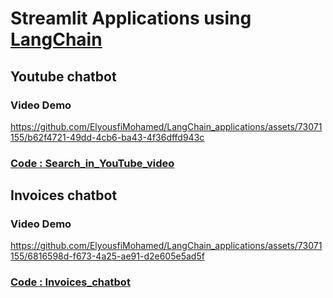 # Streamlit Applications using [LangChain](https://github.com/hwchase17/langchain)

## Youtube chatbot
   <p>

### Video Demo


https://github.com/ElyousfiMohamed/LangChain_applications/assets/73071155/b62f4721-49dd-4cb6-ba43-4f36dffd943c


### [Code : Search_in_YouTube_video](./Search_in_YouTube_video)
</p>

## Invoices chatbot
    
<p>

### Video Demo


https://github.com/ElyousfiMohamed/LangChain_applications/assets/73071155/6816598d-f673-4a25-ae91-d2e605e5ad5f


### [Code : Invoices_chatbot](./Invoices_chatbot)
   
</p>
